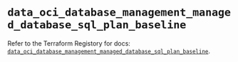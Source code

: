 # `data_oci_database_management_managed_database_sql_plan_baseline`

Refer to the Terraform Registory for docs: [`data_oci_database_management_managed_database_sql_plan_baseline`](https://registry.terraform.io/providers/oracle/oci/6.18.0/docs/data-sources/database_management_managed_database_sql_plan_baseline).
